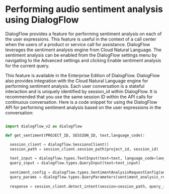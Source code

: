 
# Performing audio sentiment analysis using DialogFlow

DialogFlow provides a feature for performing sentiment analysis on each of the user expressions. This feature is useful in the context of a call center when the users of a product or service call for assistance. DialogFlow leverages the sentiment analysis engine from Cloud Natural Language. The sentiment analysis can be enabled from the DialogFlow settings menu by navigating to the Advanced settings and clicking Enable sentiment analysis for the current query.


This feature is available in the Enterprise Edition of DialogFlow. DialogFlow also provides integration with the Cloud Natural Language engine for performing sentiment analysis. Each user conversation is a stateful interaction and is uniquely identified by session_id within DialogFlow. It is recommended that you use the same session ID within the API calls for continuous conversation. Here is a code snippet for using the DialogFlow API for performing sentiment analysis based on the user expressions in the conversation:


```py

import dialogflow_v2 as dialogflow

def get_sentiment(PROJECT_ID, SESSION_ID, text,language_code):

  session_client = dialogflow.SessionsClient()
  session_path = session_client.session_path(project_id, session_id)
  
  text_input = dialogflow.types.TextInput(text=text, language_code=language_code)
  query_input = dialogflow.types.QueryInput(text=text_input)
  
  sentiment_config = dialogflow.types.SentimentAnalysisRequestConfig(analyze_query_text_sentiment=True)
  query_params = dialogflow.types.QueryParameters(sentiment_analysis_request_config=sentiment_config)
  
  response = session_client.detect_intent(session=session_path, query_input=query_input, query_params=query_params)

```

